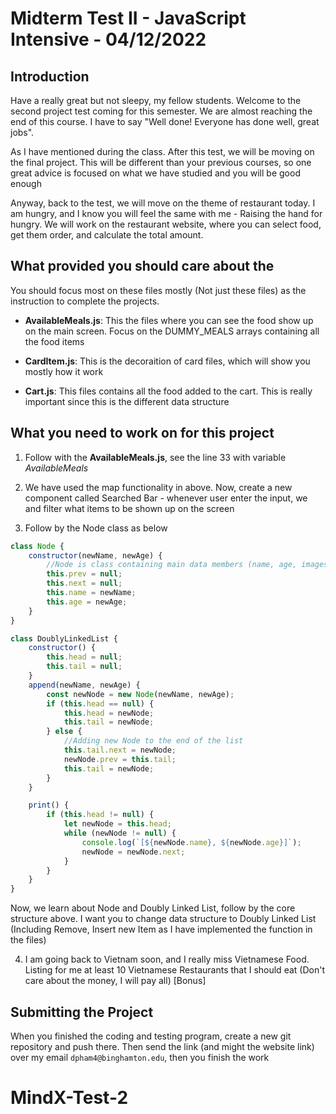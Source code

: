 # Midterm Test II - JavaScript Intensive - 04/12/2022

## Introduction

Have a really great but not sleepy, my fellow students. Welcome to the second project test coming for this semester. We are almost reaching the end of this course. I have to say "Well done! Everyone has done well, great jobs".

As I have mentioned during the class. After this test, we will be moving on the final project. This will be different than your previous courses, so one great advice is focused on what we have studied and you will be good enough

Anyway, back to the test, we will move on the theme of restaurant today. I am hungry, and I know you will feel the same with me - Raising the hand for hungry. We will work on the restaurant website, where you can select food, get them order, and calculate the total amount.

## What provided you should care about the

You should focus most on these files mostly (Not just these files) as the instruction to complete the projects.

-   **AvailableMeals.js**: This the files where you can see the food show up on the main screen. Focus on the DUMMY_MEALS arrays containing all the food items

-   **CardItem.js**: This is the decoraition of card files, which will show you mostly how it work

-   **Cart.js**: This files contains all the food added to the cart. This is really important since this is the different data structure

## What you need to work on for this project

1. Follow with the **AvailableMeals.js**, see the line 33 with variable _AvailableMeals_

2. We have used the map functionality in above. Now, create a new component called Searched Bar - whenever user enter the input, we and filter what items to be shown up on the screen

3. Follow by the Node class as below

```javascript
class Node {
    constructor(newName, newAge) {
        //Node is class containing main data members (name, age, images - covered in React components), and Prev and Next - linking to another Node
        this.prev = null;
        this.next = null;
        this.name = newName;
        this.age = newAge;
    }
}

class DoublyLinkedList {
    constructor() {
        this.head = null;
        this.tail = null;
    }
    append(newName, newAge) {
        const newNode = new Node(newName, newAge);
        if (this.head == null) {
            this.head = newNode;
            this.tail = newNode;
        } else {
            //Adding new Node to the end of the list
            this.tail.next = newNode;
            newNode.prev = this.tail;
            this.tail = newNode;
        }
    }

    print() {
        if (this.head != null) {
            let newNode = this.head;
            while (newNode != null) {
                console.log(`[${newNode.name}, ${newNode.age}]`);
                newNode = newNode.next;
            }
        }
    }
}
```

Now, we learn about Node and Doubly Linked List, follow by the core structure above. I want you to change data structure to Doubly Linked List (Including Remove, Insert new Item as I have implemented the function in the files)

4. I am going back to Vietnam soon, and I really miss Vietnamese Food. Listing for me at least 10 Vietnamese Restaurants that I should eat (Don't care about the money, I will pay all) [Bonus]

## Submitting the Project

When you finished the coding and testing program, create a new git repository and push there. Then send the link (and might the website link) over my email `dpham4@binghamton.edu`, then you finish the work

# MindX-Test-2
